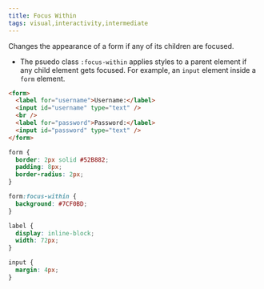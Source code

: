```yaml
---
title: Focus Within
tags: visual,interactivity,intermediate
---
```


Changes the appearance of a form if any of its children are focused.

- The psuedo class `:focus-within` applies styles to a parent element if any child element gets focused. For example, an `input` element inside a `form` element.

```html
<form>
  <label for="username">Username:</label>
  <input id="username" type="text" />
  <br />
  <label for="password">Password:</label>
  <input id="password" type="text" />
</form>
```

```css
form {
  border: 2px solid #52B882;
  padding: 8px;
  border-radius: 2px;
}

form:focus-within {
  background: #7CF0BD;
}

label {
  display: inline-block;
  width: 72px;
}

input {
  margin: 4px;
}
```

